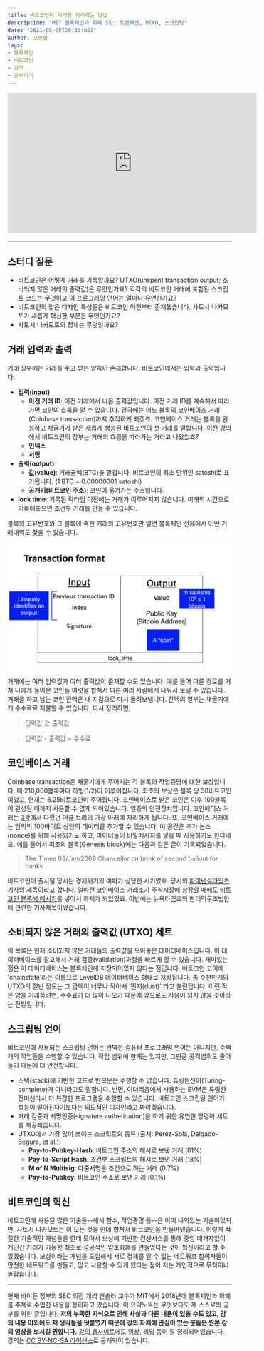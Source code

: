 ```yaml
---
title: 비트코인이 거래를 처리하는 방법
description: "MIT 블록체인과 화폐 5강: 트랜젝션, UTXO, 스크립팅"
date: "2021-05-05T20:30:00Z"
author: 코인별
tags: 
- 블록체인
- 비트코인
- 강의
- 공부하기
---
```


<iframe width="560" height="315" src="https://www.youtube.com/embed/zGDTt9Q3vyM" title="YouTube video player" frameborder="0" allow="accelerometer; autoplay; clipboard-write; encrypted-media; gyroscope; picture-in-picture" allowfullscreen></iframe>

---

## 스터디 질문

- 비트코인은 어떻게 거래를 기록할까요? UTXO(unspent transaction output; 소비되지 않은 거래의 출력값)은 무엇인가요? 각각의 비트코인 거래에 포함된 스크립트 코드는 무엇이고 이 프로그래밍 언어는 얼마나 유연한가요?
- 비트코인의 많은 디자인 특성들은 비트코인 이전부터 존재했습니다. 사토시 나카모토가 새롭게 혁신한 부분은 무엇인가요?
- 사토시 나카모토의 정체는 무엇일까요?

## 거래 입력과 출력

거래 장부에는 거래를 주고 받는 양쪽이 존재합니다. 비트코인에서는 입력과 출력입니다. 

- **입력(input)**
  - **이전 거래 ID**: 이전 거래에서 나온 출력값입니다. 이전 거래 ID를 계속해서 따라가면 코인의 흐름을 알 수 있습니다. 결국에는 어느 불록의 코인베이스 거래(Coinbase transaction)까지 추적하게 되겠죠. 코인베이스 거래는 블록을 완성하고 채굴기가 받은 새롭게 생성된 비트코인의 첫 거래를 말합니다. 이전 강의에서 비트코인의 장부는 거래의 흐름을 따라가는 거라고 나왔었죠?
  - **인덱스**
  - **서명**
- **출력(output)**
  - **값(value)**: 거래금액(BTC)을 말합니다. 비트코인의 최소 단위인 satoshi로 표기됩니다. (1 BTC = 0.00000001 satoshi)
  - **공개키(비트코인 주소)**: 코인이 옮겨가는 주소입니다.
- **lock time**: 기록된 락타임 이전에는 거래가 이루어지지 않습니다. 미래의 시간으로 기록해놓으면 조건부 거래를 만들 수 있습니다.

블록의 고유번호와 그 블록에 속한 거래의 고유번호만 알면 블록체인 전체에서 어떤 거래내역도 찾을 수 있습니다. 

![transaction format](transaction.png "CC BY-NC-SA. 출처: [ocw.mit.edu](https://ocw.mit.edu/15-S12F18)")

거래에는 여러 입력값과 여러 출력값이 존재할 수도 있습니다. 예를 들어 다른 경로를 거쳐 나에게 들어온 코인들 여럿을 합쳐서 다른 여러 사람에게 나눠서 보낼 수 있습니다. 거래를 하고 남는 코인 잔액은 내 지갑으로 다시 돌려보냅니다. 잔액의 일부는 채굴기에게 수수료로 지불할 수 있습니다. 다시 정리하면,

> 입력값 ≧ 출력값

> 입력값 - 출력값 = 수수료

## 코인베이스 거래

Coinbase transaction은 채굴기에게 주어지는 각 블록의 작업증명에 대한 보상입니다. 매 210,000블록마다 하빙(1/2)이 이루어집니다. 최초의 보상은 블록 당 50비트코인이었고, 현재는 6.25비트코인이 주어집니다. 코인베이스로 받은 코인은 이후 100블록이 완성될 때까지 사용할 수 없게 되어있습니다. 일종의 안전장치입니다. 코인베이스 거래는 [3강](mit-blockchain-course-3/)에서 다뤘던 머클 트리의 가장 아래에 자리하게 됩니다. 또, 코인베이스 거래에는 임의의 100바이트 상당의 데이터를 추가할 수 있습니다. 이 공간은 추가 논스(nonce)를 위해 사용되기도 하고, 마이너들이 비밀메시지를 넣을 때 사용하기도 한다네요. 예를 들어서 최초의 블록(Genesis block)에는 다음과 같은 글이 기록되었습니다. 

> The Times 03/Jan/2009 Chancellor on brink of second bailout for banks

비트코인이 출시될 당시는 경제위기의 여파가 상당한 시기였죠. 당시의 [파이낸셜타임즈 기사](https://www.thetimes.co.uk/article/chancellor-alistair-darling-on-brink-of-second-bailout-for-banks-n9l382mn62h)의 제목이라고 합니다. 얼마전 코인베이스 거래소가 주식시장에 상장할 때에도 [비트코인 블록에 메시지](https://decrypt.co/66502/coinbase-secret-message-bitcoin-public-listing)를 넣어서 화제가 되었었죠. 이번에는 뉴욕타임즈의 판데믹구조법안에 관련한 기사제목이었습니다.

## 소비되지 않은 거래의 출력값 (UTXO) 세트

이 목록은 현재 소비되지 않은 거래들의 출력값을 모아놓은 데이터베이스입니다. 이 데이터베이스를 참고해서 거래 검증(validation)과정을 빠르게 할 수 있습니다. 재미있는 점은 이 데이터베이스는 블록체인에 저장되어있지 않다는 점입니다. 비트코인 코어에 'chainstate'라는 이름으로 LevelDB 데이터베이스 형태로 저장됩니다. 총 수천만개의 UTXO의 절반 정도는 그 금액이 너무나 작아서 '먼지(dust)' 라고 불린답니다. 이런 작은 양을 거래하려면, 수수료가 더 많이 나오기 때문에 앞으로도 사용이 되지 않을 것이라는 전망입니다.

## 스크립팅 언어

비트코인에 사용되는 스크립팅 언어는 완벽한 컴퓨터 프로그래밍 언어는 아니지만, 수백개의 작업들을 수행할 수 있습니다. 작업 범위에 한계는 있지만, 그만큼 공격범위도 줄어들기 때문에 더 안전합니다. 

- 스택(stack)에 기반한 코드로 반복문은 수행할 수 없습니다. 튜링완전어(Turing-complete)가 아니라고도 말합니다. 반면, 이더리움에서 사용하는 EVM은 튜링완전머신라서 더 복잡한 프로그램을 수행할 수 있습니다. 비트코인 스크립팅 언어가 성능이 떨어진다기보다는 의도적인 디자인라고 봐야겠습니다.
- 거래 검증과 서명인증(signature authetication)을 하기 위한 유연한 명령어 세트를 제공해줍니다.
- UTXO에서 가장 많이 쓰이는 스크립트의 종류 (출처: Perez-Sola, Delgado-Segura, et al.): 
  - **Pay-to-Pubkey-Hash**: 비트코인 주소의 해시로 보낸 거래 (81%)
  - **Pay-to-Script Hash**: 조건부 스크립트의 해시로 보낸 거래 (18%)
  - **M of N Multisig**: 다중서명을 조건으로 하는 거래 (0.7%)
  - **Pay-to-Pubkey**: 비트코인 주소로 보낸 거래 (0.1%)

## 비트코인의 혁신

비트코인에 사용된 많은 기술들--해시 함수, 작업증명 등--은 이미 나와있는 기술이었지만, 사토시 나카모토는 이 모든 것을 한데 합쳐서 비트코인을 만들어냈습니다. 이렇게 적절한 기술적인 개념들을 한데 모아서 보상에 기반한 컨센서스를 통해 중앙 매개자없이 개인간 거래가 가능한 최초로 성공적인 암호화폐를 만들었다는 것이 헉신이라고 할 수 있겠습니다. 보상이라는 개념을 도입해서 서로 정체를 알 수 없는 네트워크 참여자들이 안전한 네트워크를 만들고, 믿고 사용할 수 있게 했다는 점이 저는 개인적으로 무척이나 놀랍습니다.
 
---
현재 바이든 정부의 SEC 의장 개리 겐슬러 교수가 MIT에서 2018년에 블록체인과 화폐를 주제로 수업한 내용을 정리하고 있습니다. 이 요약노트는 무엇보다도 제 스스로의 공부를 위한 글입니다. **저의 부족한 지식으로 인해 사실과 다른 내용이 있을 수도 있고, 강의 내용 이외에도 제 생각들을 덧붙였기 때문에 강의 자체에 관심이 있는 분들은 원본 강의 영상을 보시길 권합니다.** [강의 웹사이트](https://ocw.mit.edu/courses/sloan-school-of-management/15-s12-blockchain-and-money-fall-2018/video-lectures/)에도 영상, 리딩 등이 잘 정리되어있습니다. 강의는 [CC BY-NC-SA 라이센스](https://creativecommons.org/licenses/by-nc-sa/4.0/)로 공개되어 있습니다.